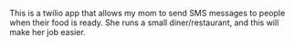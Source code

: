 This is a twilio app that allows my mom to send SMS messages to people when their food is ready.
She runs a small diner/restaurant, and this will make her job easier.
